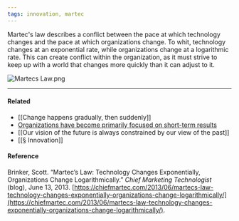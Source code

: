 ```yaml
---
tags: innovation, martec
---
```


Martec's law describes a conflict between the pace at which technology changes and the pace at which organizations change. To whit, technology changes at an exponential rate, while organizations change at a logarithmic rate. This can create conflict within the organization, as it must strive to keep up with a world that changes more quickly than it can adjust to it.

![Martecs Law.png](https://publish-01.obsidian.md/access/5bf4c22f8416d93237aa3630d0fd9c7c/assets/Martecs%20Law.png)

---

#### Related

- [[Change happens gradually, then suddenly]]
- [Organizations have become primarily focused on short-term results](https://publish.obsidian.md/mobydiction/notes/Organizations+have+become+primarily+focused+on+short-term+results)
- [[Our vision of the future is always constrained by our view of the past]]
- [[§ Innovation]]

#### Reference

Brinker, Scott. “Martec’s Law: Technology Changes Exponentially, Organizations Change Logarithmically.” _Chief Marketing Technologist_ (blog), June 13, 2013. [https://chiefmartec.com/2013/06/martecs-law-technology-changes-exponentially-organizations-change-logarithmically/](https://chiefmartec.com/2013/06/martecs-law-technology-changes-exponentially-organizations-change-logarithmically/).
